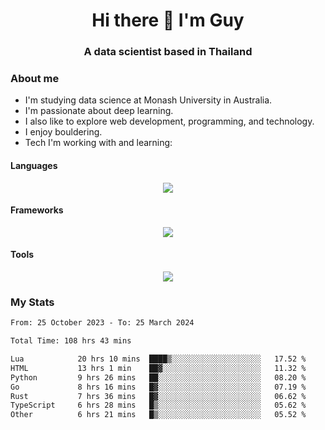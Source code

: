 <h1 align="center">Hi there 👋 I'm Guy</h1>
<h3 align="center">A data scientist based in Thailand</h3>

### About me

- I'm studying data science at Monash University in Australia.
- I'm passionate about deep learning.
- I also like to explore web development, programming, and technology.
- I enjoy bouldering.
- Tech I'm working with and learning:

#### Languages

<div align="center">
    <img src="https://skillicons.dev/icons?i=py,ts,js,html,css,rust,go" />
</div>

#### Frameworks

<div align="center">
    <img src="https://skillicons.dev/icons?i=pytorch,tensorflow,fastapi,react" /><br>
</div>

#### Tools

<div align="center">
    <img src="https://skillicons.dev/icons?i=postgres,redis,docker" /><br>
</div>

### My Stats

<!--START_SECTION:waka-->

```txt
From: 25 October 2023 - To: 25 March 2024

Total Time: 108 hrs 43 mins

Lua            20 hrs 10 mins  ████▒░░░░░░░░░░░░░░░░░░░░   17.52 %
HTML           13 hrs 1 min    ██▓░░░░░░░░░░░░░░░░░░░░░░   11.32 %
Python         9 hrs 26 mins   ██░░░░░░░░░░░░░░░░░░░░░░░   08.20 %
Go             8 hrs 16 mins   █▓░░░░░░░░░░░░░░░░░░░░░░░   07.19 %
Rust           7 hrs 36 mins   █▓░░░░░░░░░░░░░░░░░░░░░░░   06.62 %
TypeScript     6 hrs 28 mins   █▒░░░░░░░░░░░░░░░░░░░░░░░   05.62 %
Other          6 hrs 21 mins   █▒░░░░░░░░░░░░░░░░░░░░░░░   05.52 %
```

<!--END_SECTION:waka-->
